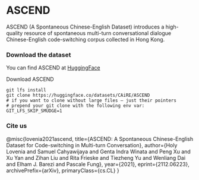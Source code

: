 # ASCEND

ASCEND (A Spontaneous Chinese-English Dataset) introduces a high-quality resource of spontaneous multi-turn conversational dialogue Chinese-English code-switching corpus collected in Hong Kong. 

### Download the dataset
You can find ASCEND at [HuggingFace](https://huggingface.co/datasets/CAiRE/ASCEND)

Download ASCEND
```
git lfs install
git clone https://huggingface.co/datasets/CAiRE/ASCEND
# if you want to clone without large files – just their pointers
# prepend your git clone with the following env var:
GIT_LFS_SKIP_SMUDGE=1
```

### Cite us
@misc{lovenia2021ascend,
      title={ASCEND: A Spontaneous Chinese-English Dataset for Code-switching in Multi-turn Conversation}, 
      author={Holy Lovenia and Samuel Cahyawijaya and Genta Indra Winata and Peng Xu and Xu Yan and Zihan Liu and Rita Frieske and Tiezheng Yu and Wenliang Dai and Elham J. Barezi and Pascale Fung},
      year={2021},
      eprint={2112.06223},
      archivePrefix={arXiv},
      primaryClass={cs.CL}
}
